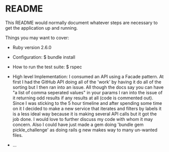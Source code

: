 # README

This README would normally document whatever steps are necessary to get the
application up and running.

Things you may want to cover:

* Ruby version 2.6.0

* Configuration: $ bundle install

* How to run the test suite: $ rspec

* High level Implementation: I consumed an API using a Facade pattern. At first I had the GitHub API doing all of the 'work' by having it do all of the sorting but I then ran into an issue. All though the docs say you can have "a list of comma seperated values" in your params I ran into the issue of it returning odd results if any results at all (code is commented out). Since I was sticking to the 5 hour timeline and after spending some time on it I decided to make a new service that iterates and filters by labels it is a less ideal way because it is making several API calls but it got the job done. I would love to further discuss my code with whom it may concern. Also I could have just made a gem doing 'bundle gem pickle_challenge' as doing rails g new makes way to many un-wanted files. 

* ...
